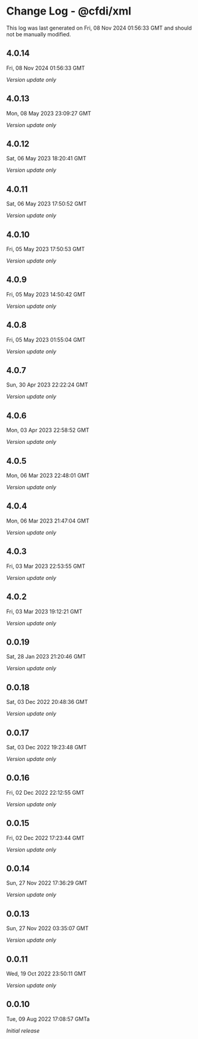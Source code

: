 # Change Log - @cfdi/xml

This log was last generated on Fri, 08 Nov 2024 01:56:33 GMT and should not be manually modified.

## 4.0.14
Fri, 08 Nov 2024 01:56:33 GMT

_Version update only_

## 4.0.13
Mon, 08 May 2023 23:09:27 GMT

_Version update only_

## 4.0.12
Sat, 06 May 2023 18:20:41 GMT

_Version update only_

## 4.0.11
Sat, 06 May 2023 17:50:52 GMT

_Version update only_

## 4.0.10
Fri, 05 May 2023 17:50:53 GMT

_Version update only_

## 4.0.9
Fri, 05 May 2023 14:50:42 GMT

_Version update only_

## 4.0.8
Fri, 05 May 2023 01:55:04 GMT

_Version update only_

## 4.0.7
Sun, 30 Apr 2023 22:22:24 GMT

_Version update only_

## 4.0.6
Mon, 03 Apr 2023 22:58:52 GMT

_Version update only_

## 4.0.5
Mon, 06 Mar 2023 22:48:01 GMT

_Version update only_

## 4.0.4
Mon, 06 Mar 2023 21:47:04 GMT

_Version update only_

## 4.0.3
Fri, 03 Mar 2023 22:53:55 GMT

_Version update only_

## 4.0.2
Fri, 03 Mar 2023 19:12:21 GMT

_Version update only_

## 0.0.19
Sat, 28 Jan 2023 21:20:46 GMT

_Version update only_

## 0.0.18
Sat, 03 Dec 2022 20:48:36 GMT

_Version update only_

## 0.0.17
Sat, 03 Dec 2022 19:23:48 GMT

_Version update only_

## 0.0.16
Fri, 02 Dec 2022 22:12:55 GMT

_Version update only_

## 0.0.15
Fri, 02 Dec 2022 17:23:44 GMT

_Version update only_

## 0.0.14
Sun, 27 Nov 2022 17:36:29 GMT

_Version update only_

## 0.0.13
Sun, 27 Nov 2022 03:35:07 GMT

_Version update only_

## 0.0.11
Wed, 19 Oct 2022 23:50:11 GMT

_Version update only_

## 0.0.10
Tue, 09 Aug 2022 17:08:57 GMTa

_Initial release_

